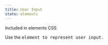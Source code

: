 ```yaml
---
title: User Input
state: elements
---
```

Included in elements CSS


Use the <kbd> element to represent user input.
